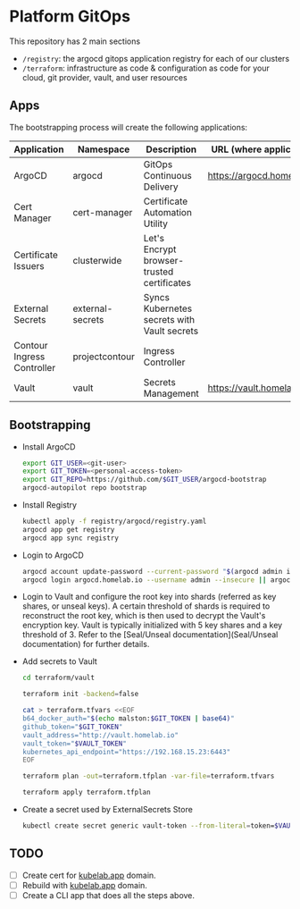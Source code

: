 # Platform GitOps

This repository has 2 main sections

- `/registry`: the argocd gitops application registry for each of our clusters
- `/terraform`: infrastructure as code & configuration as code for your cloud, git provider, vault, and user resources

## Apps

The bootstrapping process will create the following applications:

| Application              | Namespace        | Description                                 | URL (where applicable)             |
| ------------------------ | ---------------- | ------------------------------------------- | ---------------------------------- |
| ArgoCD                  | argocd           | GitOps Continuous Delivery                  | https://argocd.homelab.io               |
| Cert Manager             | cert-manager     | Certificate Automation Utility              |                                    |
| Certificate Issuers      | clusterwide      | Let's Encrypt browser-trusted certificates  |                                    |
| External Secrets         | external-secrets | Syncs Kubernetes secrets with Vault secrets |                                    |
| Contour Ingress Controller | projectcontour    | Ingress Controller                          |                                    |
| Vault                    | vault            | Secrets Management                          | https://vault.homelab.io                |

## Bootstrapping

- Install ArgoCD

  ```sh
  export GIT_USER=<git-user>
  export GIT_TOKEN=<personal-access-token>
  export GIT_REPO=https://github.com/$GIT_USER/argocd-bootstrap
  argocd-autopilot repo bootstrap
  ```

- Install Registry

  ```sh
  kubectl apply -f registry/argocd/registry.yaml
  argocd app get registry
  argocd app sync registry
  ```

- Login to ArgoCD

  ```sh
  argocd account update-password --current-password "$(argocd admin initial-password -n argocd | head -1)"
  argocd login argocd.homelab.io --username admin --insecure || argocd login argocd.homelab.io --username admin --insecure --core
  ```

- Login to Vault and configure the root key into shards (referred as key shares, or unseal keys). A certain threshold of shards is required to reconstruct the root key, which is then used to decrypt the Vault's encryption key. Vault is typically initialized with 5 key shares and a key threshold of 3. Refer to the [Seal/Unseal documentation](Seal/Unseal documentation) for further details.

- Add secrets to Vault

  ```sh
  cd terraform/vault

  terraform init -backend=false

  cat > terraform.tfvars <<EOF
  b64_docker_auth="$(echo malston:$GIT_TOKEN | base64)"
  github_token="$GIT_TOKEN"
  vault_address="http://vault.homelab.io"
  vault_token="$VAULT_TOKEN"
  kubernetes_api_endpoint="https://192.168.15.23:6443"
  EOF

  terraform plan -out=terraform.tfplan -var-file=terraform.tfvars

  terraform apply terraform.tfplan
  ```

- Create a secret used by ExternalSecrets Store

  ```sh
  kubectl create secret generic vault-token --from-literal=token=$VAULT_TOKEN --namespace=external-secrets-operator
  ```

## TODO

- [ ] Create cert for [kubelab.app](kubelab.app) domain.
- [ ] Rebuild with [kubelab.app](kubelab.app) domain.
- [ ] Create a CLI app that does all the steps above.
